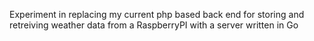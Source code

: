 Experiment in replacing my current php based back end for storing and retreiving weather data from a RaspberryPI with a server written in Go
